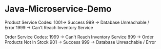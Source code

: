 # Java-Microservice-Demo
Product Service
Codes:
1001-> Success
999 -> Database Unreachable / Error
1999 -> Can't Reach Inventory Service

Order Service
Codes:
1999 -> Can't Reach Inventory Service
899 -> Order Products Not In Stock
901 -> Success
999 -> Database Unreachable / Error
